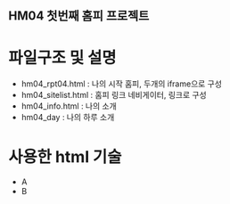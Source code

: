 ## HM04 첫번째 홈피 프로젝트
# 파일구조 및 설명
- hm04_rpt04.html : 나의 시작 홈피, 두개의 iframe으로 구성
- hm04_sitelist.html : 홈피 링크 네비게이터, 링크로 구성
- hm04_info.html : 나의 소개
- hm04_day : 나의 하루 소개
# 사용한 html 기술
- A
- B
